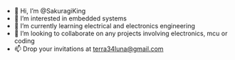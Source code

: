 - 👋 Hi, I’m @SakuragiKing
- 👀 I’m interested in embedded systems
- 🌱 I’m currently learning electrical and electronics engineering
- 💞️ I’m looking to collaborate on any projects involving electronics, mcu or coding
- 📫 Drop your invitations at terra34luna@gmail.com
